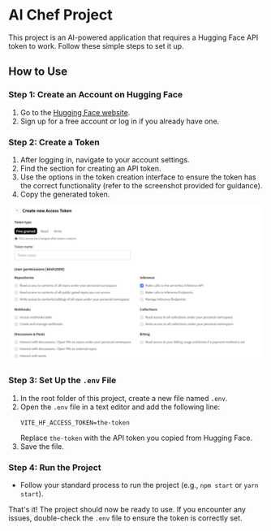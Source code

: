 # AI Chef Project

This project is an AI-powered application that requires a Hugging Face API token to work. Follow these simple steps to set it up.

## How to Use

### Step 1: Create an Account on Hugging Face
1. Go to the [Hugging Face website](https://huggingface.co/).
2. Sign up for a free account or log in if you already have one.

### Step 2: Create a Token
1. After logging in, navigate to your account settings.
2. Find the section for creating an API token.
3. Use the options in the token creation interface to ensure the token has the correct functionality (refer to the screenshot provided for guidance).
4. Copy the generated token.

![Token Functionality Screenshot](src/assets/instructions.png "instructions")

### Step 3: Set Up the `.env` File
1. In the root folder of this project, create a new file named `.env`.
2. Open the `.env` file in a text editor and add the following line:
   ```
   VITE_HF_ACCESS_TOKEN=the-token
   ```
   Replace `the-token` with the API token you copied from Hugging Face.
3. Save the file.

### Step 4: Run the Project
- Follow your standard process to run the project (e.g., `npm start` or `yarn start`).

That's it! The project should now be ready to use. If you encounter any issues, double-check the `.env` file to ensure the token is correctly set.
